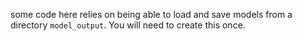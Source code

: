 

some code here relies on being able to load and save models from a directory `model_output`.  You will need to create this once.
